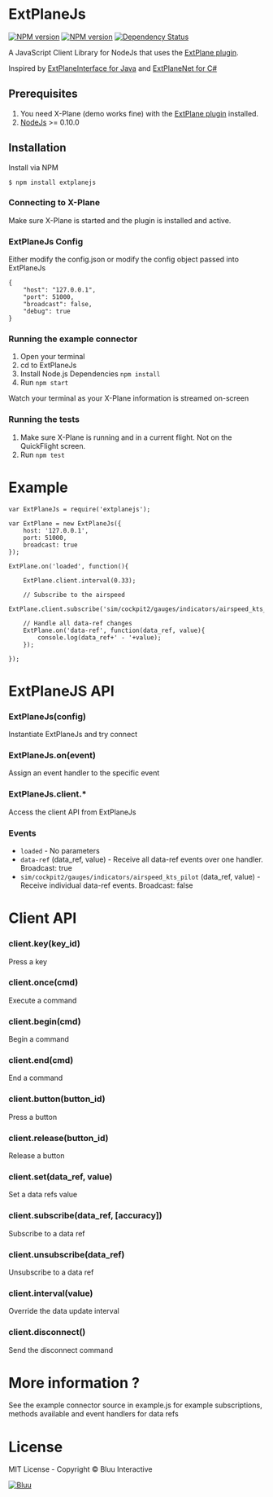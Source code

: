 # ExtPlaneJs #

[![NPM version][npm-image]][npm-url]
[![NPM version][npm-downloads]][npm-url]
[![Dependency Status][daviddm-image]][daviddm-url]


A JavaScript Client Library for NodeJs that uses the [ExtPlane plugin](https://github.com/vranki/ExtPlane).

Inspired by [ExtPlaneInterface for Java](https://github.com/pau662/ExtPlaneInterface) and [ExtPlaneNet for C#](https://github.com/swemaniac/ExtPlaneNet)

## Prerequisites
1. You need X-Plane (demo works fine) with the [ExtPlane plugin](https://github.com/vranki/ExtPlane) installed.
2. [NodeJs](https://nodejs.org) >= 0.10.0


## Installation
Install via NPM

```
$ npm install extplanejs
```


### Connecting to X-Plane

Make sure X-Plane is started and the plugin is installed and active.

### ExtPlaneJs Config
Either modify the config.json or modify the config object passed into ExtPlaneJs

```
{
    "host": "127.0.0.1",
    "port": 51000,
    "broadcast": false,
    "debug": true
}

```

### Running the example connector

1. Open your terminal
2. cd to ExtPlaneJs
3. Install Node.js Dependencies `npm install`
4. Run `npm start`

Watch your terminal as your X-Plane information is streamed on-screen

### Running the tests

1. Make sure X-Plane is running and in a current flight. Not on the QuickFlight screen.
2. Run `npm test`


# Example

```
var ExtPlaneJs = require('extplanejs');

var ExtPlane = new ExtPlaneJs({
    host: '127.0.0.1',
    port: 51000,
    broadcast: true
});

ExtPlane.on('loaded', function(){

	ExtPlane.client.interval(0.33);

	// Subscribe to the airspeed
	ExtPlane.client.subscribe('sim/cockpit2/gauges/indicators/airspeed_kts_pilot');

	// Handle all data-ref changes
	ExtPlane.on('data-ref', function(data_ref, value){
		console.log(data_ref+' - '+value);
	});

});

```

# ExtPlaneJS API

### ExtPlaneJs(config)
Instantiate ExtPlaneJs and try connect

### ExtPlaneJs.on(event)
Assign an event handler to the specific event

### ExtPlaneJs.client.*
Access the client API from ExtPlaneJs

### Events

- `loaded` - No parameters
- `data-ref` (data_ref, value) - Receive all data-ref events over one handler. Broadcast: true
- `sim/cockpit2/gauges/indicators/airspeed_kts_pilot` (data_ref, value) - Receive individual data-ref events. Broadcast: false



# Client API

### client.key(key_id)
Press a key

### client.once(cmd)
Execute a command

### client.begin(cmd)
Begin a command

### client.end(cmd)
End a command

### client.button(button_id)
Press a button

### client.release(button_id)
Release a button

### client.set(data_ref, value)
Set a data refs value

### client.subscribe(data_ref, [accuracy])
Subscribe to a data ref

### client.unsubscribe(data_ref)
Unsubscribe to a data ref

### client.interval(value)
Override the data update interval

### client.disconnect()
Send the disconnect command


# More information ?

See the example connector source in example.js for example subscriptions, methods available and event handlers for data refs


#  License
MIT License - Copyright © Bluu Interactive

[![Bluu](http://www.bluu.co.nz/async_js/img/wings.png)](http://www.bluu.co.nz)

[npm-image]: https://img.shields.io/npm/v/extplanejs.svg
[npm-url]: https://www.npmjs.com/package/extplanejs
[daviddm-image]: http://img.shields.io/david/wadeos/extplanejs.svg
[daviddm-url]: https://david-dm.org/wadeos/extplanejs
[npm-downloads]: https://img.shields.io/npm/dt/extplanejs.svg
